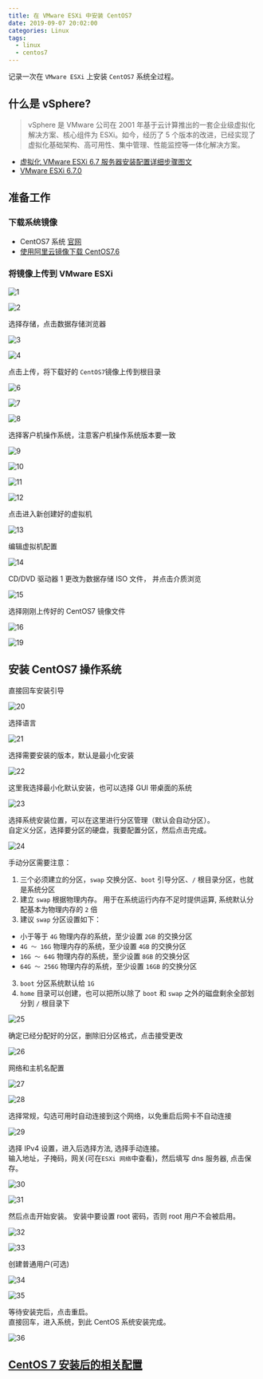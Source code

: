 ```yaml
---
title: 在 VMware ESXi 中安装 CentOS7
date: 2019-09-07 20:02:00
categories: Linux
tags:
  - linux
  - centos7
---
```


记录一次在 `VMware ESXi` 上安装 `CentOS7` 系统全过程。

<!--more-->

## 什么是 vSphere?

> vSphere 是 VMware 公司在 2001 年基于云计算推出的一套企业级虚拟化解决方案、核心组件为 ESXi。如今，经历了 5 个版本的改进，已经实现了虚拟化基础架构、高可用性、集中管理、性能监控等一体化解决方案。

- [虚拟化 VMware ESXi 6.7 服务器安装配置详细步骤图文](https://idc.wanyunshuju.com/li/580.html)
- [VMware ESXi 6.7.0](https://www.vmware.com/cn.html)

## 准备工作

### 下载系统镜像

- CentOS7 系统 [官网](https://www.centos.org)
- [使用阿里云镜像下载 CentOS7.6](http://mirrors.aliyun.com/centos/7.6.1810/isos/x86_64/CentOS-7-x86_64-DVD-1810.iso)

### 将镜像上传到 VMware ESXi

![1][1]

![2][2]

选择存储，点击数据存储浏览器

![3][3]

![4][4]

点击上传，将下载好的 `CentOS7`镜像上传到根目录

![6][6]

![7][7]

![8][8]

选择客户机操作系统，注意客户机操作系统版本要一致

![9][9]

![10][10]

![11][11]

![12][12]

点击进入新创建好的虚拟机

![13][13]

编辑虚拟机配置

![14][14]

CD/DVD 驱动器 1 更改为数据存储 ISO 文件， 并点击介质浏览

![15][15]

选择刚刚上传好的 CentOS7 镜像文件

![16][16]

![19][19]

## 安装 CentOS7 操作系统

直接回车安装引导

![20][20]

选择语言

![21][21]

选择需要安装的版本，默认是最小化安装

![22][22]

这里我选择最小化默认安装，也可以选择 GUI 带桌面的系统

![23][23]

选择系统安装位置，可以在这里进行分区管理（默认会自动分区）。  
自定义分区，选择要分区的硬盘，我要配置分区，然后点击完成。

![24][24]

手动分区需要注意：

1. 三个必须建立的分区，`swap` 交换分区、`boot` 引导分区、`/` 根目录分区，也就是系统分区
2. 建立 `swap` 根据物理内存。 用于在系统运行内存不足时提供运算, 系统默认分配基本为物理内存的 `2` 倍
3. 建议 `swap` 分区设置如下：

- 小于等于 `4G` 物理内存的系统，至少设置 `2GB` 的交换分区
- `4G ～ 16G` 物理内存的系统，至少设置 `4GB` 的交换分区
- `16G ～ 64G` 物理内存的系统，至少设置 `8GB` 的交换分区
- `64G ～ 256G` 物理内存的系统，至少设置 `16GB` 的交换分区

3. `boot` 分区系统默认给 `1G`
4. `home` 目录可以创建，也可以把所以除了 `boot` 和 `swap` 之外的磁盘剩余全部划分到 `/` 根目录下

![25][25]

确定已经分配好的分区，删除旧分区格式，点击接受更改

![26][26]

网络和主机名配置

![27][27]

![28][28]

选择常规，勾选可用时自动连接到这个网络，以免重启后网卡不自动连接

![29][29]

选择 IPv4 设置，进入后选择方法, 选择手动连接。  
输入地址，子掩码，网关(可在`ESXi 网络`中查看)，然后填写 dns 服务器, 点击保存。

![30][30]

![31][31]

然后点击开始安装。 安装中要设置 root 密码，否则 root 用户不会被启用。

![32][32]

![33][33]

创建普通用户(可选)

![34][34]

![35][35]

等待安装完后，点击重启。  
直接回车，进入系统，到此 CentOS 系统安装完成。

![36][36]

## [CentOS 7 安装后的相关配置](https://xinlc.github.io/2019/09/12/back-end/linux/linux-initial-centos7/#more)

[1]: /images/linux/vmware-esxi-centos7/1.jpg
[2]: /images/linux/vmware-esxi-centos7/2.jpg
[3]: /images/linux/vmware-esxi-centos7/3.jpg
[4]: /images/linux/vmware-esxi-centos7/4.jpg
[6]: /images/linux/vmware-esxi-centos7/6.jpg
[7]: /images/linux/vmware-esxi-centos7/7.jpg
[8]: /images/linux/vmware-esxi-centos7/8.jpg
[9]: /images/linux/vmware-esxi-centos7/9.jpg
[10]: /images/linux/vmware-esxi-centos7/10.jpg
[11]: /images/linux/vmware-esxi-centos7/11.jpg
[12]: /images/linux/vmware-esxi-centos7/12.jpg
[13]: /images/linux/vmware-esxi-centos7/13.jpg
[14]: /images/linux/vmware-esxi-centos7/14.jpg
[15]: /images/linux/vmware-esxi-centos7/15.jpg
[16]: /images/linux/vmware-esxi-centos7/16.jpg
[18]: /images/linux/vmware-esxi-centos7/18.jpg
[19]: /images/linux/vmware-esxi-centos7/19.jpg
[20]: /images/linux/vmware-esxi-centos7/20.jpg
[21]: /images/linux/vmware-esxi-centos7/21.jpg
[22]: /images/linux/vmware-esxi-centos7/22.jpg
[23]: /images/linux/vmware-esxi-centos7/23.jpg
[24]: /images/linux/vmware-esxi-centos7/24.jpg
[25]: /images/linux/vmware-esxi-centos7/25.jpg
[26]: /images/linux/vmware-esxi-centos7/26.jpg
[27]: /images/linux/vmware-esxi-centos7/27.jpg
[28]: /images/linux/vmware-esxi-centos7/28.jpg
[29]: /images/linux/vmware-esxi-centos7/29.jpg
[30]: /images/linux/vmware-esxi-centos7/30.jpg
[31]: /images/linux/vmware-esxi-centos7/31.jpg
[32]: /images/linux/vmware-esxi-centos7/32.jpg
[33]: /images/linux/vmware-esxi-centos7/33.jpg
[34]: /images/linux/vmware-esxi-centos7/34.jpg
[35]: /images/linux/vmware-esxi-centos7/35.jpg
[36]: /images/linux/vmware-esxi-centos7/36.jpg
